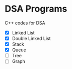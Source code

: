 # DSA Programs

C++ codes for DSA  

- [x] Linked List  
- [x] Double Linked List  
- [x] Stack  
- [x] Queue  
- [ ] Tree
- [ ] Graph
